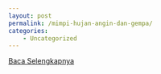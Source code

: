 ```yaml
---
layout: post
permalink: /mimpi-hujan-angin-dan-gempa/
categories:
    - Uncategorized
---
```


[Baca Selengkapnya](/05)